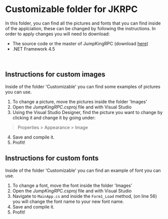 # Customizable folder for JKRPC
In this folder, you can find all the pictures and fonts that you can find inside of the applciation, these can be changed by following the instructions.
In order to apply changes you will need to download:
- The source code or the master of JumpKingRPC (download [here](https://github.com/Phoenixx19/JumpKingRPC/archive/master.zip))
- .NET Framework 4.5
<br>

## Instructions for custom images
Inside of the folder 'Customizable' you can find some examples of pictures you can use.
1. To change a picture, move the pictures inside the folder 'Images'
2. Open the *JumpKingRPC.csproj* file and with Visual Studio
3. Using the Visual Studio Designer, find the picture you want to change by clicking it and change it by going under:
> Properties > Appearance > Image
4. Save and compile it.
5. Profit!

## Instructions for custom fonts
Inside of the folder 'Customizable' you can find an example of font you can use.
1. To change a font, move the font inside the folder 'Images'
2. Open the *JumpKingRPC.csproj* file and with Visual Studio
3. Navigate to `MainApp.cs` and inside the `Form1_Load` method, (on line 56) you will change the font name to your new font name.
4. Save and compile it.
5. Profit!